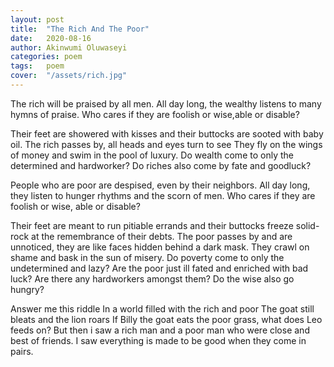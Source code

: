 ```yaml
---
layout: post
title:  "The Rich And The Poor"
date:   2020-08-16
author: Akinwumi Oluwaseyi
categories: poem
tags:	poem
cover:  "/assets/rich.jpg"
---
```



The rich will be praised by all men.
All day long, the wealthy listens to many hymns of praise.
Who cares if they are foolish or wise,able or disable?

Their feet are showered with kisses and their buttocks are sooted with baby oil.
The rich passes by, all heads and eyes turn to see
They fly on the wings of money and swim in the pool of luxury.
Do wealth come to only the determined and hardworker?
Do riches also come by fate and goodluck?

People who are poor are despised, even by their neighbors.
All day long, they listen to hunger rhythms and the scorn of men.
Who cares if they are foolish or wise, able or disable?

Their feet are meant to run pitiable errands and their buttocks freeze solid-rock at the remembrance of their debts.
The poor passes by and are unnoticed, they are like faces hidden behind a dark mask.
They crawl on shame and bask in the sun of misery.
Do poverty come to only the undetermined and lazy?
Are the poor just ill fated and enriched with bad luck?
Are there any hardworkers amongst them?
Do the wise also go hungry?

Answer me this riddle
In a world filled with the rich and poor
The goat still bleats and the lion roars
If Billy the goat eats the poor grass, what does Leo feeds on?
But then i saw a rich man and a poor man who were close and best of friends.
I saw everything is made to be good when they come in pairs.
                      
